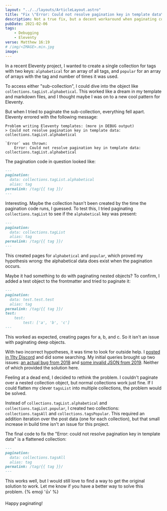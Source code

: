 ```yaml
---
layout: "../../layouts/ArticleLayout.astro"
title: "Fix \"Error: Could not resolve pagination key in template data\" in Eleventy"
description: Not a true fix, but a decent workaround when paginating collections in Eleventy
pubDate: 2021-02-06
tags:
    - Debugging
    - Eleventy
verse: Matthew 16:19
# /img/<IMAGE>.min.jpg
image:
---
```


In a recent Eleventy project, I wanted to create a single collection for tags with two keys: `alphabetical` for an array of all tags, and `popular` for an array of arrays with the tag and number of times it was used.

To access either "sub-collection", I could dive into the object like `collections.tagList.alphabetical`. This worked like a dream in my template and markdown files, and I thought maybe I was on to a new cool pattern for Eleventy.

But when I tried to paginate the sub-collection, everything fell apart. Eleventy errored with the following message:

```shell
Problem writing Eleventy templates: (more in DEBUG output)
> Could not resolve pagination key in template data: collections.tagList.alphabetical

`Error` was thrown:
    Error: Could not resolve pagination key in template data: collections.tagList.alphabetical
```

The pagination code in question looked like:


```md
---
pagination:
  data: collections.tagList.alphabetical
  alias: tag
permalink: /tag/{{ tag }}/
---
```


Interesting. Maybe the collection hasn't been created by the time the pagination code runs, I guessed. To test this, I tried paginating `collections.tagList` to see if the `alphabetical` key was present:


```md
---
pagination:
  data: collections.tagList
  alias: tag
permalink: /tag/{{ tag }}/
---
```


This created pages for `alphabetical` and `popular`, which proved my hypothesis wrong: the alphabetical data does exist when the pagination occurs.

Maybe it had something to do with paginating nested objects? To confirm, I added a test object to the frontmatter and tried to paginate it:


```md
---
pagination:
  data: test.test.test
  alias: tag
permalink: /tag/{{ tag }}/
test:
    test:
        test: ['a', 'b', 'c']
---
```


This worked as expected, creating pages for a, b, and c. So it isn't an issue with paginating deep objects.

With two incorrect hypotheses, it was time to look for outside help. I [posted in 11ty Discord](https://discord.com/channels/741017160297611315/741017160297611319/807589091814146060) and did some searching. My initial queries brought up two issues: [an actual bug from 2018](https://github.com/11ty/eleventy/issues/171) and [some invalid JSON from 2019](https://github.com/11ty/eleventy/issues/690). Neither of which provided the solution here.

Feeling at a dead end, I decided to rethink the problem. I couldn't paginate over a nested collection object, but normal collections work just fine. If I could flatten my clever `tagsList` into multiple collections, the problem would be solved.

Instead of `collections.tagList.alphabetical` and `collections.tagList.popular`, I created two collections: `collections.tagsAll` and `collections.tagsPopular`. This required an addition iteration over the post data (one for each collection), but that small increase in build time isn't an issue for this project.

The final code to fix the "Error: could not resolve pagination key in template data" is a flattened collection:


```md
---
pagination:
  data: collections.tagsAll
  alias: tag
permalink: /tag/{{ tag }}/
---
```


This works well, but I would still love to find a way to get the original solution to work. Let me know if you have a better way to solve this problem. {% emoji '👍' %}

Happy paginating!
